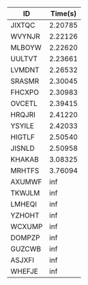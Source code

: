 |ID|Time(s)|
|-|-|
|JIXTQC|2.20785|
|WVYNJR|2.22126|
|MLBOYW|2.22620|
|UULTVT|2.23661|
|LVMDNT|2.26532|
|SRASMR|2.30045|
|FHCXPO|2.30983|
|OVCETL|2.39415|
|HRQJRI|2.41220|
|YSYILE|2.42033|
|HIGTLF|2.50540|
|JISNLD|2.50958|
|KHAKAB|3.08325|
|MRHTFS|3.76094|
|AXUMWF|inf|
|TKWJLM|inf|
|LMHEQI|inf|
|YZHOHT|inf|
|WCXUMP|inf|
|DOMPZP|inf|
|GUZCWB|inf|
|ASJXFI|inf|
|WHEFJE|inf|

